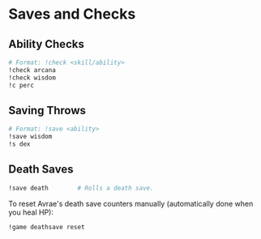 # Saves and Checks
## Ability Checks
```sh
# Format: !check <skill/ability>
!check arcana
!check wisdom
!c perc
```

## Saving Throws
```sh
# Format: !save <ability>
!save wisdom
!s dex
```

## Death Saves
```sh
!save death        # Rolls a death save.
```

To reset Avrae's death save counters manually (automatically done when you heal HP):
```sh
!game deathsave reset
```
